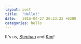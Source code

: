 ```yaml
---
layout: post
title:  "Hello!"
date:   2016-04-27 20:23:22 +0200
categories: hello
---
```


It's us, <a href="http://stbr.me" target="_blank">Stephan</a> and <a
href="https://www.it.uu.se/katalog/kimtr171" target="_blank">Kim</a>!